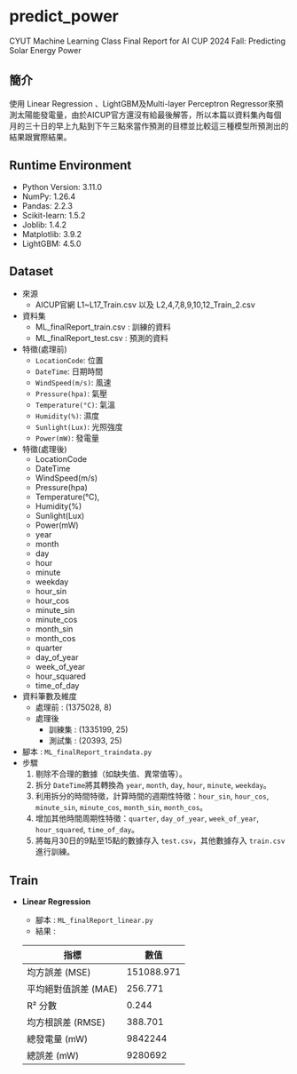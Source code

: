 # predict_power
CYUT Machine Learning Class Final Report for AI CUP 2024 Fall: Predicting Solar Energy Power
## 簡介
使用 Linear Regression 、LightGBM及Multi-layer Perceptron Regressor來預測太陽能發電量，由於AICUP官方還沒有給最後解答，所以本篇以資料集內每個月的三十日的早上九點到下午三點來當作預測的目標並比較這三種模型所預測出的結果跟實際結果。
## Runtime Environment
- Python Version: 3.11.0
- NumPy: 1.26.4
- Pandas: 2.2.3
- Scikit-learn: 1.5.2
- Joblib: 1.4.2
- Matplotlib: 3.9.2
- LightGBM: 4.5.0
## Dataset
- 來源
  - AICUP官網 L1~L17_Train.csv 以及 L2,4,7,8,9,10,12_Train_2.csv
- 資料集
  - ML_finalReport_train.csv : 訓練的資料
  - ML_finalReport_test.csv : 預測的資料
- 特徵(處理前)
  - `LocationCode`: 位置
  - `DateTime`: 日期時間
  - `WindSpeed(m/s)`: 風速
  - `Pressure(hpa)`: 氣壓
  - `Temperature(°C)`: 氣溫
  - `Humidity(%)`: 濕度
  - `Sunlight(Lux)`: 光照強度
  - `Power(mW)`: 發電量
- 特徵(處理後)
  - LocationCode
  - DateTime
  - WindSpeed(m/s)
  - Pressure(hpa)
  - Temperature(°C),
  - Humidity(%)
  - Sunlight(Lux)
  - Power(mW)
  - year
  - month
  - day
  - hour
  - minute
  - weekday
  - hour_sin
  - hour_cos
  - minute_sin
  - minute_cos
  - month_sin
  - month_cos
  - quarter
  - day_of_year
  - week_of_year
  - hour_squared
  - time_of_day
- 資料筆數及維度
  - 處理前 : (1375028, 8)
  - 處理後
    - 訓練集 : (1335199, 25)
    - 測試集 : (20393, 25)
- 腳本 : `ML_finalReport_traindata.py`
- 步驟
  1. 剔除不合理的數據（如缺失值、異常值等）。
  2. 拆分 `DateTime`將其轉換為 `year`, `month`, `day`, `hour`, `minute`, `weekday`。
  3. 利用拆分的時間特徵，計算時間的週期性特徵：`hour_sin`, `hour_cos`, `minute_sin`, `minute_cos`, `month_sin`, `month_cos`。
  4. 增加其他時間周期性特徵：`quarter`, `day_of_year`, `week_of_year`, `hour_squared`, `time_of_day`。
  5. 將每月30日的9點至15點的數據存入 `test.csv`，其他數據存入 `train.csv` 進行訓練。
## Train
  - **Linear Regression**
    - 腳本 : `ML_finalReport_linear.py`
    - 結果 :
    
    | 指標               | 數值          |
    |--------------------|---------------|
    | 均方誤差 (MSE)      | 151088.971    |
    | 平均絕對值誤差 (MAE) | 256.771       |
    | R² 分數            | 0.244         |
    | 均方根誤差 (RMSE)    | 388.701       |
    | 總發電量 (mW)       | 9842244       |
    | 總誤差 (mW)         | 9280692       |
    
